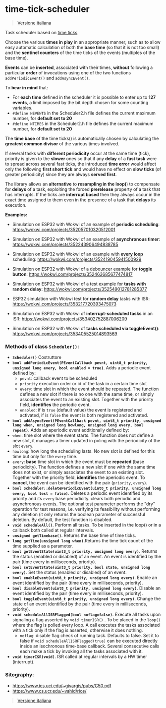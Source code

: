 # time-tick-scheduler 

>[Versione italiana](README.md)

Task scheduler based on [time ticks](https://github.com/sebastianomelita/ArduinoBareMetal/blob/master/tasksched.md)

Choose the various **times in play** in an appropriate manner, such as to allow easy automatic calculation of both the **base time** (so that it is not too small) and the **sentinel counters** of the time ticks of the events (multiples of the base time).

**Events** can be **inserted**, associated with their times, **without** following a particular **order** of invocations using one of the two functions ```addPeriodicEvent()``` and ```addAsyncEvent()```.

To **bear in mind** that:
- For **each time** defined in the scheduler it is possible to enter up to **127 events**, a limit imposed by the bit depth chosen for some counting variables.
- ```#define NEVENTS``` in the Scheduler2.h file defines the current maximum number, for **default set to 20**
- ```#define NTIMES``` in the Scheduler2.h file defines the current maximum number, for **default set to 20**

The **time base** of the time ticks() is automatically chosen by calculating the **greatest common divisor** of the various times involved.

If several tasks with **different periodicity** occur at the same time (tick), priority is given to the **slower** ones so that if any **delay** of a **fast task** were to spread across several fast ticks, the introduced **time error** would affect only the following **first short tick** and would have no effect on **slow ticks** (of greater periodicity) since they are always **served first**.

The library allows an **alternative** to **resampling in the loop(**) to compensate for **delays** of a task, exploiting the forced **prerelease** property of a task that has interrupts. If the ticks are **interrupt based** then they always occur in the exact time assigned to them even in the presence of a task that **delays** its execution.

**Examples:**

- Simulation on ESP32 with Wokwi of an example of **periodic scheduling**: https://wokwi.com/projects/352057010320512001

- Simulation on ESP32 with Wokwi of an example of **asynchronous timer**: https://wokwi.com/projects/352243906494838785

- Simulation on ESP32 with Wokwi of an example with **every loop** scheduling: https://wokwi.com/projects/352419045941500929

- Simulation on ESP32 with Wokwi of a debouncer example for **toggle button**: https://wokwi.com/projects/352463685677474817

- Simulation on ESP32 with Wokwi of a test example for **tasks with random delay**: https://wokwi.com/projects/352549012781285377

- ESP32 simulation with Wokwi test for **random delay** tasks with ISR: https://wokwi.com/projects/353217720393475073

- Simulation on ESP32 with Wokwi of **interrupt-scheduled tasks** in an ISR: https://wokwi.com/projects/353402752887006209

- Simulation on ESP32 with Wokwi of **tasks scheduled via toggleEvent()**: https://wokwi.com/projects/353405525014893569

### **Methods** of class **```Scheduler()```**:
    		
- **```Scheduler()```** Costruttore
- **```bool addPeriodicEvent(PEventCallback pevnt, uint8_t priority, unsigned long every, bool enabled = true)```**. Adds a periodic event defined by:
	- ```pevnt```: callback event to be scheduled
	- ```priority``` execution order or id of the task in a certain time slot
	- ```every```: time slot in which the event should be repeated. The function defines a new slot if there is no one with the same time, or simply associates the event to an existing slot. Together with the priority field, **identifies** the periodic event.
	- ```enabled```: if is ```true``` (default value) the event is registered and activated, if is ```false``` the event is both registered and activated.
- **```bool addAsyncEvent(PEventCallback pevnt, uint8_t priority, unsigned long when, unsigned long howlong, unsigned long every, bool repeat)```**. Adds an aperiodic event additionally defined by:
- ```when```: time slot where the event starts. The function does not define a new slot, it manages a timer updated in poling with the periodicity of the slot ```every```.
- ```howlong```: how long the scheduling lasts. No new slot is defined for this time but only for the ```every``` time.
- ```every```: **base** time slot in which the event must be **repeated** (base periodicity). The function defines a new slot if one with the same time does not exist, or simply associates the event to an existing slot. Together with the priority field, **identifies** the aperiodic event. To **cancel**, the event can be identified with the pair (```priority```, ```every```).
- **```bool Scheduler::deletePeriodicEvent(uint8_t priority, unsigned long every, bool test = false)```**. Deletes a periodic event identified by its priority and its ```every``` base periodicity. clears both periodic and asynchronous events. The optional test parameter performs the "dry" operation for test reasons, i.e. verifying its feasibility without performing any deletion (it only returns the boolean parameter of successful deletion. By default, the test function is disabled.
- **```void scheduleAll()```**. Perform all tasks. To be inserted in the loop() or in a callback both called at regular intervals.
- **```unsigned getTimebase()```**. Returns the base time of time ticks.
- **```long getTime(unsigned long when)```**.Returns the time tick count of the time supplied as a parameter.
- **```bool getEventState(uint8_t priority, unsigned long every)```**. Returns the status (enabled or disabled) of an event. An event is identified by the pair (time every in milliseconds, priority).
- **```bool setEventState(uint8_t priority, bool state, unsigned long every)```**. Set the status (enabled or disabled) of an event.
- **```bool enableEvent(uint8_t priority, unsigned long every)```**. Enable an event identified by the pair (time every in milliseconds, priority).
- **```bool disableEvent(uint8_t priority, unsigned long every)```**. Disable an event identified by the pair (time every in milliseconds, priority).
- **```bool toggleEvent(uint8_t priority, unsigned long every)```**.  Change the state of an event identified by the pair (time every in milliseconds, priority).
- **```void scheduleAllISRFlagged(bool noflag=false)```**. Execute all tasks upon signaling a flag asserted by ```void timerISR()``` . To be placed in the ```loop()``` where the flag is polled every loop. A call executes the tasks associated with a tick only if the flag is asserted, otherwise it does nothing.
	- ```noflag```: disable flag check of running task. Defaults to false. Set it to false if ```void scheduleAllISRFlagged(true)``` can be executed directly inside an isochronous time-base callback. Several consecutive calls each make a tick by invoking all the tasks associated with it.
- **```void timerISR(void)```**. ISR called at regular intervals by a HW timer (interrupt).

### **Sitography:**

- https://www.ics.uci.edu/~givargis/pubs/C50.pdf
- https://www.cs.ucr.edu/~vahid/rios/

>[Versione italiana](README.md)
